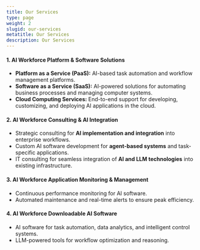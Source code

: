 ```yaml
---
title: Our Services
type: page
weight: 2
slugid: our-services
metatitle: Our Services
description: Our Services
---
```


#### 1. AI Workforce Platform & Software Solutions

* **Platform as a Service (PaaS):** AI-based task automation and workflow management platforms.
* **Software as a Service (SaaS):** AI-powered solutions for automating business processes and managing computer systems.
* **Cloud Computing Services:** End-to-end support for developing, customizing, and deploying AI applications in the cloud.

#### 2. AI Workforce Consulting & AI Integration 

* Strategic consulting for **AI implementation and integration** into enterprise workflows.
* Custom AI software development for **agent-based systems** and task-specific applications.
* IT consulting for seamless integration of **AI and LLM technologies** into existing infrastructure.

#### 3. AI Workforce Application Monitoring & Management

* Continuous performance monitoring for AI software.
* Automated maintenance and real-time alerts to ensure peak efficiency.

#### 4. AI Workforce Downloadable AI Software

* AI software for task automation, data analytics, and intelligent control systems.
* LLM-powered tools for workflow optimization and reasoning.
